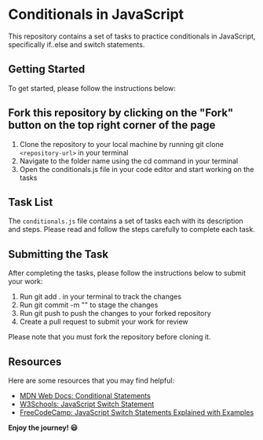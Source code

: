 # Conditionals in JavaScript
This repository contains a set of tasks to practice conditionals in JavaScript, specifically if..else and switch statements.

## Getting Started
To get started, please follow the instructions below:

## Fork this repository by clicking on the "Fork" button on the top right corner of the page
1. Clone the repository to your local machine by running git clone `<repository-url>` in your terminal
2. Navigate to the folder name using the cd command in your terminal
3. Open the conditionals.js file in your code editor and start working on the tasks

## Task List
The `conditionals.js` file contains a set of tasks each with its description and steps. Please read and follow the steps carefully to complete each task.

## Submitting the Task
After completing the tasks, please follow the instructions below to submit your work:
1. Run git add . in your terminal to track the changes
2. Run git commit -m "<commit-message>" to stage the changes
3. Run git push to push the changes to your forked repository
4. Create a pull request to submit your work for review

Please note that you must fork the repository before cloning it.

## Resources
Here are some resources that you may find helpful:
- [MDN Web Docs: Conditional Statements](https://developer.mozilla.org/en-US/docs/Web/JavaScript/Guide/Control_flow_and_error_handling#conditional_statements)
- [W3Schools: JavaScript Switch Statement](https://www.w3schools.com/js/js_switch.asp)
- [FreeCodeCamp: JavaScript Switch Statements Explained with Examples](https://www.freecodecamp.org/news/fall-through-in-javascript-switch-statements/)

**Enjoy the journey! 😃**
